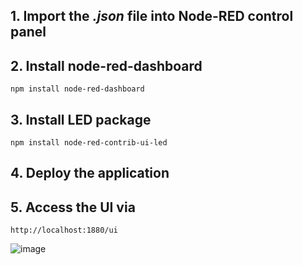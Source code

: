 ## 1. Import the _.json_ file into Node-RED control panel

## 2. Install node-red-dashboard
`npm install node-red-dashboard`

## 3. Install LED package
`npm install node-red-contrib-ui-led`

## 4. Deploy the application

## 5. Access the UI via 
`http://localhost:1880/ui`

![image](https://user-images.githubusercontent.com/59405594/138625955-4b402c9c-c84c-4c43-a770-f07138b8dfc0.png)
